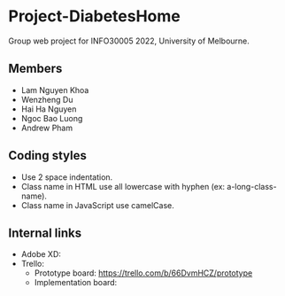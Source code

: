 # Project-DiabetesHome

Group web project for INFO30005 2022, University of Melbourne.

## Members

- Lam Nguyen Khoa
- Wenzheng Du
- Hai Ha Nguyen
- Ngoc Bao Luong
- Andrew Pham

## Coding styles

- Use 2 space indentation.
- Class name in HTML use all lowercase with hyphen (ex: a-long-class-name).
- Class name in JavaScript use camelCase.

## Internal links

- Adobe XD:
- Trello:
  - Prototype board: <https://trello.com/b/66DvmHCZ/prototype>
  - Implementation board:
